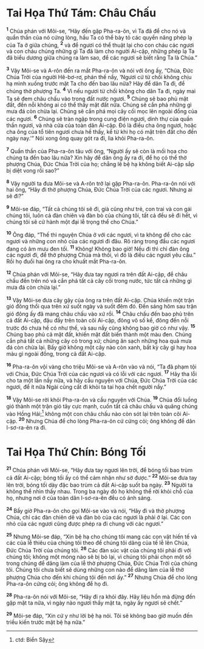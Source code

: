 # Tai Họa Thứ Tám: Châu Chấu

<sup><b>1</b></sup> Chúa phán với Môi-se, “Hãy đến gặp Pha-ra-ôn, vì Ta đã để cho nó và quần thần của nó cứng lòng, hầu Ta có thể bày tỏ các quyền năng phép lạ của Ta ở giữa chúng, <sup><b>2</b></sup> và để ngươi có thể thuật lại cho con cháu các ngươi và con cháu chúng những gì Ta đã làm cho người Ai-cập, những phép lạ Ta đã biểu dương giữa chúng ra làm sao, để các ngươi sẽ biết rằng Ta là Chúa.”

<sup><b>3</b></sup> Vậy Môi-se và A-rôn đến ra mắt Pha-ra-ôn và nói với ông ấy, “Chúa, Ðức Chúa Trời của người Hê-bơ-rơ, phán thế nầy, ‘Ngươi cứ từ chối không chịu hạ mình xuống trước mặt Ta cho đến bao lâu nữa? Hãy để dân Ta đi, để chúng thờ phượng Ta. <sup><b>4</b></sup> Vì nếu ngươi từ chối không cho dân Ta đi, ngày mai Ta sẽ đem châu chấu vào trong đất nước ngươi. <sup><b>5</b></sup> Chúng sẽ bao phủ mặt đất, đến nỗi không ai có thể thấy mặt đất nữa. Chúng sẽ cắn phá những gì mưa đá còn chừa lại. Chúng sẽ cắn phá mọi cây cối mọc lên ngoài đồng của các ngươi. <sup><b>6</b></sup> Chúng sẽ tràn ngập trong cung điện ngươi, dinh thự của quần thần ngươi, và nhà cửa của toàn dân Ai-cập. Ðó là điều cha ông ngươi, hoặc cha ông của tổ tiên ngươi chưa hề thấy, kể từ khi họ có mặt trên đất cho đến ngày nay.’” Nói xong ông quay gót ra đi, lìa khỏi Pha-ra-ôn.

<sup><b>7</b></sup> Quần thần của Pha-ra-ôn tâu với ông, “Người ấy sẽ còn là mối họa cho chúng ta đến bao lâu nữa? Xin hãy để dân ông ấy ra đi, để họ có thể thờ phượng Chúa, Ðức Chúa Trời của họ; chẳng lẽ bệ hạ không biết Ai-cập sắp bị diệt vong rồi sao?”

<sup><b>8</b></sup> Vậy người ta đưa Môi-se và A-rôn trở lại gặp Pha-ra-ôn. Pha-ra-ôn nói với hai ông, “Hãy đi thờ phượng Chúa, Ðức Chúa Trời của các ngươi. Nhưng ai sẽ đi?”

<sup><b>9</b></sup> Môi-se đáp, “Tất cả chúng tôi sẽ đi, già cũng như trẻ, con trai và con gái chúng tôi, luôn cả đàn chiên và đàn bò của chúng tôi, tất cả đều sẽ đi hết, vì chúng tôi sẽ cử hành một đại lễ trọng thể cho Chúa.”

<sup><b>10</b></sup> Ông đáp, “Thế thì nguyện Chúa ở với các ngươi, vì ta không để cho các ngươi và những con nhỏ của các ngươi đi đâu. Rõ ràng trong đầu các ngươi đang có âm mưu đen tối. <sup><b>11</b></sup> Không! Không bao giờ! Nếu đi thì chỉ đàn ông các ngươi đi, để thờ phượng Chúa mà thôi, vì đó là điều các ngươi yêu cầu.” Rồi họ đuổi hai ông ra cho khuất mắt Pha-ra-ôn.

<sup><b>12</b></sup> Chúa phán với Môi-se, “Hãy đưa tay ngươi ra trên đất Ai-cập, để châu chấu đến trên nó và cắn phá tất cả cây cối trong nước, tức tất cả những gì mưa đá còn chừa lại.”

<sup><b>13</b></sup> Vậy Môi-se đưa cây gậy của ông ra trên đất Ai-cập. Chúa khiến một trận gió đông thổi qua trên xứ suốt ngày và suốt đêm đó. Ðến sáng hôm sau trận gió đông ấy đã mang châu chấu vào xứ rồi. <sup><b>14</b></sup> Châu chấu đến bao phủ trên cả đất Ai-cập, đậu đầy trên toàn cõi Ai-cập, đông vô số kể, đông đến nỗi trước đó chưa hề có như thế, và sau nầy cũng không bao giờ có như vậy. <sup><b>15</b></sup> Chúng bao phủ cả mặt đất, khiến mặt đất biến thành một màu đen. Chúng cắn phá tất cả những cây cỏ trong xứ; chúng ăn sạch những hoa quả mưa đá còn chừa lại. Bấy giờ không một cây nào còn xanh, bất kỳ cây gì hay hoa màu gì ngoài đồng, trong cả đất Ai-cập.

<sup><b>16</b></sup> Pha-ra-ôn vội vàng cho triệu Môi-se và A-rôn vào và nói, “Ta đã phạm tội với Chúa, Ðức Chúa Trời của các ngươi và có lỗi với các ngươi. <sup><b>17</b></sup> Hãy tha lỗi cho ta một lần nầy nữa, và hãy cầu nguyện với Chúa, Ðức Chúa Trời của các ngươi, để ít nữa Ngài cũng cất đi khỏi ta tai họa chết người nầy.”

<sup><b>18</b></sup> Vậy Môi-se rời khỏi Pha-ra-ôn và cầu nguyện với Chúa. <sup><b>19</b></sup> Chúa đổi luồng gió thành một trận gió tây cực mạnh, cuốn tất cả châu chấu và quăng chúng vào Hồng Hải;[^1-52db8346-9f40-4dfe-bf6e-837d9d587d6e] không một con châu chấu nào còn sót lại trên toàn cõi Ai-cập. <sup><b>20</b></sup> Nhưng Chúa để cho lòng Pha-ra-ôn cứ cứng cỏi; ông không để dân I-sơ-ra-ên ra đi.

# Tai Họa Thứ Chín: Bóng Tối

<sup><b>21</b></sup> Chúa phán với Môi-se, “Hãy đưa tay ngươi lên trời, để bóng tối bao trùm cả đất Ai-cập; bóng tối ấy có thể cảm nhận như sờ được.” <sup><b>22</b></sup> Môi-se đưa tay lên trời, bóng tối dày đặc bao trùm cả đất Ai-cập suốt ba ngày. <sup><b>23</b></sup> Người ta không thể nhìn thấy nhau. Trong ba ngày đó họ không thể rời khỏi chỗ của họ, nhưng nơi ở của toàn dân I-sơ-ra-ên đều có ánh sáng.

<sup><b>24</b></sup> Bấy giờ Pha-ra-ôn cho gọi Môi-se vào và nói, “Hãy đi và thờ phượng Chúa, chỉ các đàn chiên dê và đàn bò của các ngươi là phải ở lại. Các con nhỏ của các ngươi cũng được phép ra đi chung với các ngươi.”

<sup><b>25</b></sup> Nhưng Môi-se đáp, “Xin bệ hạ cho chúng tôi mang các con vật hiến tế và các của lễ thiêu của chúng tôi theo để chúng tôi dâng của tế lễ lên Chúa, Ðức Chúa Trời của chúng tôi. <sup><b>26</b></sup> Các đàn súc vật của chúng tôi phải đi với chúng tôi; không một móng nào sẽ bị bỏ lại, vì chúng tôi phải chọn một số trong chúng để dâng làm của lễ thờ phượng Chúa, Ðức Chúa Trời của chúng tôi. Chúng tôi chưa biết sẽ dùng những con nào để dâng làm của lễ thờ phượng Chúa cho đến khi chúng tôi đến nơi ấy.” <sup><b>27</b></sup> Nhưng Chúa để cho lòng Pha-ra-ôn cứng cỏi; ông không để họ đi.

<sup><b>28</b></sup> Pha-ra-ôn nói với Môi-se, “Hãy đi ra khỏi đây. Hãy liệu hồn mà đừng đến gặp mặt ta nữa, vì ngày nào ngươi thấy mặt ta, ngày ấy ngươi sẽ chết.”

<sup><b>29</b></sup> Môi-se đáp, “Xin cứ y như lời bệ hạ nói. Tôi sẽ không bao giờ muốn đến triều kiến trước mặt bệ hạ nữa.”

[^1-52db8346-9f40-4dfe-bf6e-837d9d587d6e]: ctd: Biển Sậy
